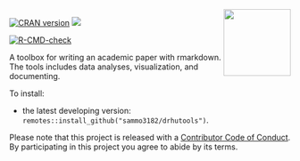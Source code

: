 <img src="https://user-images.githubusercontent.com/58319029/114663100-59769e80-9d2c-11eb-912b-64303aad256d.png" align="right" alt="" width="120" />

<!-- badges: start -->

[![CRAN version](http://www.r-pkg.org/badges/version/drhutools)](https://cran.r-project.org/package=drhutools) ![](http://cranlogs.r-pkg.org/badges/grand-total/drhutools)

[![R-CMD-check](https://github.com/sammo3182/drhutools/workflows/R-CMD-check/badge.svg)](https://github.com/sammo3182/drhutools/actions)
<!-- badges: end -->


A toolbox for writing an academic paper with rmarkdown. The tools includes data analyses, visualization, and documenting.

To install:

* the latest developing version: `remotes::install_github("sammo3182/drhutools")`.


Please note that this project is released with a [Contributor Code of Conduct](https://github.com/sammo3182/drhutools/blob/master/CONDUCT.md). By participating in this project you agree to abide by its terms.

